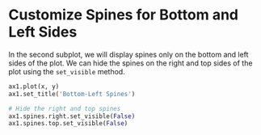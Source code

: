 # Customize Spines for Bottom and Left Sides

In the second subplot, we will display spines only on the bottom and left sides of the plot. We can hide the spines on the right and top sides of the plot using the `set_visible` method.

```python
ax1.plot(x, y)
ax1.set_title('Bottom-Left Spines')

# Hide the right and top spines
ax1.spines.right.set_visible(False)
ax1.spines.top.set_visible(False)
```
